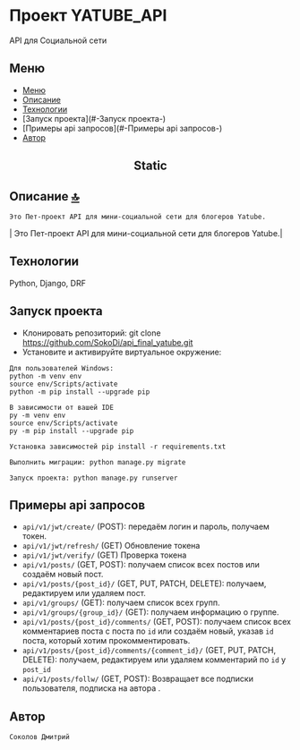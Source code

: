 # Проект YATUBE_API
API для Социальной сети
## Меню
- [Меню](#Меню)
- [Описание](#-Описание-)
- [Технологии](#-Технологии-)
- [Запуск проекта](#-Запуск проекта-)
- [Примеры api запросов](#-Примеры api запросов-)
- [Автор](#-Автор-)


<h2 align='center'>Static</h2>

## Описание [🔝](#Меню-badges-4-readmemd-profile)
```
Это Пет-проект API для мини-социальной сети для блогеров Yatube.
```
| Это Пет-проект API для мини-социальной сети для блогеров Yatube.|
## Технологии
Python, Django, DRF
## Запуск проекта
- Клонировать репозиторий: git clone https://github.com/SokoDi/api_final_yatube.git
- Установите и активируйте виртуальное окружение:
```
Для пользователей Windows:
python -m venv env
source env/Scripts/activate
python -m pip install --upgrade pip
```
```
В зависимости от вашей IDE
py -m venv env
source env/Scripts/activate
py -m pip install --upgrade pip
```
```
Установка зависимостей pip install -r requirements.txt
```
```
Выполнить миграции: python manage.py migrate
```
```
Запуск проекта: python manage.py runserver
```
## Примеры api запросов
- `api/v1/jwt/create/` (POST): передаём логин и пароль, получаем токен.
- `api/v1/jwt/refresh/` (GET) Обновление токена
- `api/v1/jwt/verify/` (GET) Проверка токена
- `api/v1/posts/` (GET, POST): получаем список всех постов или создаём новый пост.
- `api/v1/posts/{post_id}/` (GET, PUT, PATCH, DELETE): получаем, редактируем или удаляем пост.
- `api/v1/groups/` (GET): получаем список всех групп.
- `api/v1/groups/{group_id}/` (GET): получаем информацию о группе.
- `api/v1/posts/{post_id}/comments/` (GET, POST): получаем список всех комментариев поста с поста по `id` или создаём новый, указав `id` поста, который хотим прокомментировать.
- `api/v1/posts/{post_id}/comments/{comment_id}/` (GET, PUT, PATCH, DELETE): получаем, редактируем или удаляем комментарий по `id` у `post_id`
- `api/v1/posts/follw/` (GET, POST): Возвращает все подписки пользователя, подписка на автора .
## Автор
```
Соколов Дмитрий
```